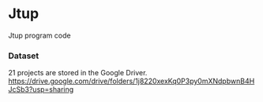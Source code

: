 # Jtup
Jtup program code
### Dataset
21 projects are stored in the Google Driver.
https://drive.google.com/drive/folders/1j8220xexKq0P3py0mXNdpbwnB4HJcSb3?usp=sharing
